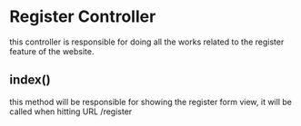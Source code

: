 # Register Controller

this controller is responsible for doing all the works related to the register feature of the website.

## index()

this method will be responsible for showing the register form view, it will be called when hitting URL /register
